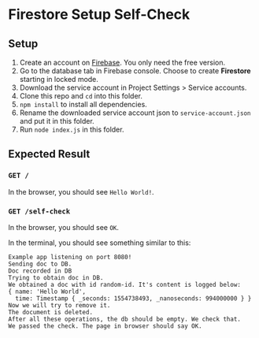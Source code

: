 # Firestore Setup Self-Check

## Setup

1. Create an account on [Firebase](https://firebase.google.com). You only need the free version.
2. Go to the database tab in Firebase console. Choose to create **Firestore** starting in locked
   mode.
3. Download the service account in Project Settings > Service accounts.
4. Clone this repo and `cd` into this folder.
5. `npm install` to install all dependencies.
6. Rename the downloaded service account json to `service-account.json` and put it in this folder.
7. Run `node index.js` in this folder.

## Expected Result

### `GET /`

In the browser, you should see `Hello World!`.

### `GET /self-check`

In the browser, you should see `OK`.

In the terminal, you should see something similar to this:

```text
Example app listening on port 8080!
Sending doc to DB.
Doc recorded in DB
Trying to obtain doc in DB.
We obtained a doc with id random-id. It's content is logged below:
{ name: 'Hello World',
  time: Timestamp { _seconds: 1554738493, _nanoseconds: 994000000 } }
Now we will try to remove it.
The document is deleted.
After all these operations, the db should be empty. We check that.
We passed the check. The page in browser should say OK.
```
